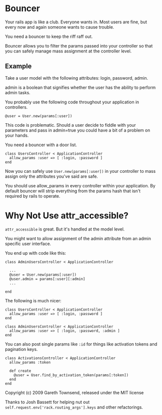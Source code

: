 # Bouncer

Your rails app is like a club. Everyone wants in. Most users are fine, but every now and again someone wants to cause trouble.

You need a bouncer to keep the riff raff out.

Bouncer allows you to filter the params passed into your controller so that you can safely manage mass assignment at the controller level.


## Example

Take a user model with the following attributes: login, password, admin.

admin is a boolean that signifies whether the user has the ability to perform admin tasks.

You probably use the following code throughout your application in controllers. 

    @user = User.new(params[:user])


This code is problematic. Should a user decide to fiddle with your parameters and pass in admin=true you could have a bit of a problem on your hands.

You need a bouncer with a door list.

    class UsersController < ApplicationController
      allow_params :user => [ :login, :password ]
    end

Now you can safely use `User.new(params[:user])` in your controller to mass assign only the attributes you've said are safe.

You should use allow_params in every controller within your application. By default bouncer will strip everything from the params hash that isn't required by rails to operate.

# Why Not Use attr_accessible?

`attr_accessible` is great. But it's handled at the model level.

You might want to allow assignment of the admin attribute from an admin specific user interface.

You end up with code like this:

    class AdminUsersController < ApplicationController

      ...
      @user = User.new(params[:user])
      @user.admin = params[:user][:admin]
      ...
  
    end


The following is much nicer:

    class UsersController < ApplicationController
      allow_params :user => [ :login, :password ]
    end

    class AdminUsersController < ApplicationController
      allow_params :user => [ :login, :password, :admin ]
    end
    
You can also post single params like `:id` for things like activation tokens and pagination keys.

    class ActivationsController < ApplicationController
      allow_params :token
      
      def create
        @user = User.find_by_activation_token(params[:token])
      end
    end


Copyright (c) 2009 Gareth Townsend, released under the MIT license

Thanks to Josh Bassett for helping nut out `self.request.env['rack.routing_args'].keys` and other refactorings.
